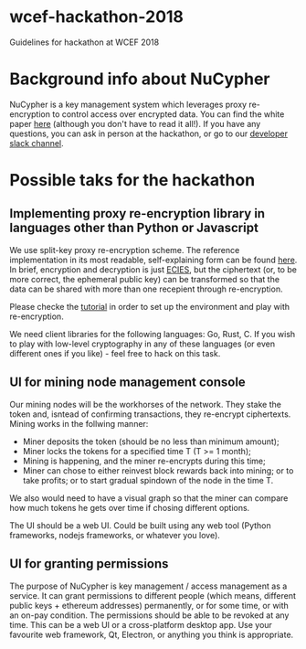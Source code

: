 # wcef-hackathon-2018
Guidelines for hackathon at WCEF 2018

# Background info about NuCypher

NuCypher is a key management system which leverages proxy re-encryption to control access over encrypted data.
You can find the white paper [here](https://cdn2.hubspot.net/hubfs/2807639/NuCypher%20KMS%20Technical%20White%20Paper.pdf?t=1510526466105) (although you don't have to read it all!).
If you have any questions, you can ask in person at the hackathon, or go to our [developer slack channel](https://nucypher-kms-slack.herokuapp.com/).

# Possible taks for the hackathon

## Implementing proxy re-encryption library in languages other than Python or Javascript

We use split-key proxy re-encryption scheme. The reference implementation in its most readable, self-explaining form can be found [here](https://github.com/nucypher/nucypher-pre-python/blob/master/npre/umbral.py). In brief, encryption and decryption is just [ECIES](https://en.wikipedia.org/wiki/Integrated_Encryption_Scheme), but the ciphertext (or, to be more correct, the ephemeral public key) can be transformed so that the data can be shared with more than one recepient through re-encryption.

Please checke the [tutorial](https://blog.nucypher.com/proxy-re-encryption-playground-in-python-3bc66170b9bf) in order to set up the environment and play with re-encryption.

We need client libraries for the following languages: Go, Rust, C. If you wish to play with low-level cryptography in any of these languages (or even different ones if you like) - feel free to hack on this task.

## UI for mining node management console

Our mining nodes will be the workhorses of the network.
They stake the token and, isntead of confirming transactions, they re-encrypt ciphertexts.
Mining works in the follwing manner:

* Miner deposits the token (should be no less than minimum amount);
* Miner locks the tokens for a specified time T (T >= 1 month);
* Mining is happening, and the miner re-encrypts during this time;
* Miner can chose to either reinvest block rewards back into mining; or to take profits; or to start gradual spindown of the node in the time T.

We also would need to have a visual graph so that the miner can compare how much tokens he gets over time if chosing different options.

The UI should be a web UI.
Could be built using any web tool (Python frameworks, nodejs frameworks, or whatever you love).

## UI for granting permissions

The purpose of NuCypher is key management / access management as a service.
It can grant permissions to different people (which means, different public keys + ethereum addresses) permanently, or for some time, or with an on-pay condition.
The permissions should be able to be revoked at any time.
This can be a web UI or a cross-platform desktop app.
Use your favourite web framework, Qt, Electron, or anything you think is appropriate.
